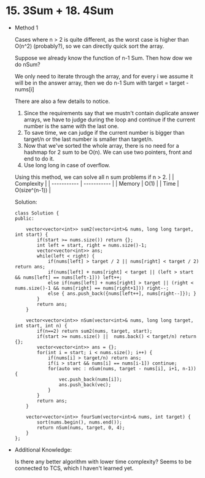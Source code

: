 # 15. 3Sum + 18. 4Sum 

- Method 1

    Cases where n > 2 is quite different, as the worst case is higher than O(n^2) (probably?), so we can directly quick sort the array.


    Suppose we already know the function of n-1 Sum. Then how dow we do nSum? 

    We only need to iterate through the array, and for every i we assume it will be in the answer array, then we do n-1 Sum with target = target - nums[i]

    There are also a few details to notice.

    <ol>
        <li> Since the requirements say that we mustn't contain duplicate answer arrays, we have to judge during the loop and continue if the current number is the same with the last one.</li>
        <li> To save time, we can judge if the current number is bigger than target/n or the last number is smaller than target/n.</li>
        <li> Now that we've sorted the whole array, there is no need for a hashmap for 2 sum to be O(n). We can use two pointers, front and end to do it.</li>
        <li> Use long long in case of overflow.</li>
    </ol>

    Using this method, we can solve all n sum problems if n > 2.
    | |   Complexity  |
    | ----------- | ----------- | 
    |  Memory     | O(1)  | 
    |      Time       | O(size^(n-1))  | 

    Solution:

    ```
    class Solution {
    public:

        vector<vector<int>> sum2(vector<int>& nums, long long target, int start) {
            if(start >= nums.size()) return {};
            int left = start, right = nums.size()-1;
            vector<vector<int>> ans;
            while(left < right) {
                if(nums[left] > target / 2 || nums[right] < target / 2) return ans; 
                if(nums[left] + nums[right] < target || (left > start && nums[left] == nums[left-1])) left++;
                else if(nums[left] + nums[right] > target || (right < nums.size()-1 && nums[right] == nums[right+1])) right--;
                else { ans.push_back({nums[left++], nums[right--]}); }
            }
            return ans;
        }

        vector<vector<int>> nSum(vector<int>& nums, long long target, int start, int n) {
            if(n==2) return sum2(nums, target, start);
            if(start >= nums.size() ||  nums.back() < target/n) return {};
            vector<vector<int>> ans = {};
            for(int i = start; i < nums.size(); i++) {
                if(nums[i] > target/n) return ans;
                if(i > start && nums[i] == nums[i-1]) continue;
                for(auto vec : nSum(nums, target - nums[i], i+1, n-1)) {
                    vec.push_back(nums[i]);
                    ans.push_back(vec);
                }
            }
            return ans;
        }

        vector<vector<int>> fourSum(vector<int>& nums, int target) {
            sort(nums.begin(), nums.end());
            return nSum(nums, target, 0, 4);
        }
    };
    ```


- Additional Knowledge:

    Is there any better algorithm with lower time complexity? Seems to be connected to TCS, which I haven't learned yet.

<br>
